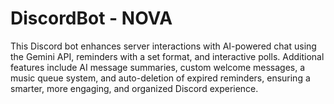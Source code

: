 # DiscordBot - NOVA
This Discord bot enhances server interactions with AI-powered chat using the Gemini API, reminders with a set format, and interactive polls. Additional features include AI message summaries, custom welcome messages, a music queue system, and auto-deletion of expired reminders, ensuring a smarter, more engaging, and organized Discord experience.

